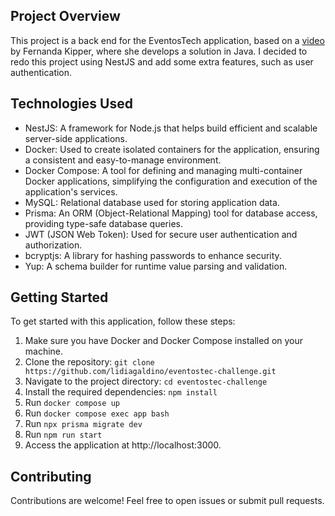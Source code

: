 ## Project Overview
This project is a back end for the EventosTech application, based on a [video](https://www.youtube.com/watch?v=d0KaNzAMVO4) by Fernanda Kipper, where she develops a solution in Java. I decided to redo this project using NestJS and add some extra features, such as user authentication.

## Technologies Used
- NestJS: A framework for Node.js that helps build efficient and scalable server-side applications.
- Docker: Used to create isolated containers for the application, ensuring a consistent and easy-to-manage environment.
- Docker Compose: A tool for defining and managing multi-container Docker applications, simplifying the configuration and execution of the application's services.
- MySQL: Relational database used for storing application data.
- Prisma: An ORM (Object-Relational Mapping) tool for database access, providing type-safe database queries.
- JWT (JSON Web Token): Used for secure user authentication and authorization.
- bcryptjs: A library for hashing passwords to enhance security.
- Yup: A schema builder for runtime value parsing and validation.

## Getting Started
To get started with this application, follow these steps:

1. Make sure you have Docker and Docker Compose installed on your machine.
2. Clone the repository: `git clone https://github.com/lidiagaldino/eventostec-challenge.git`
3. Navigate to the project directory: `cd eventostec-challenge`
4. Install the required dependencies: `npm install`
4. Run `docker compose up`
5. Run `docker compose exec app bash`
6. Run `npx prisma migrate dev`
7. Run `npm run start`
8. Access the application at http://localhost:3000.

## Contributing
Contributions are welcome! Feel free to open issues or submit pull requests.

